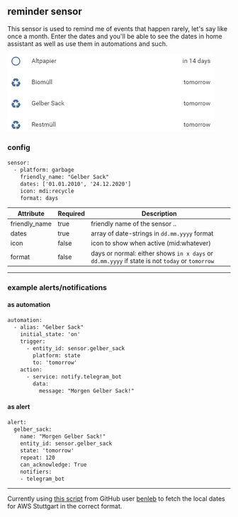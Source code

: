 ## reminder sensor 
This sensor is used to remind me of events that happen rarely, let's say like once a month.
Enter the dates and you'll be able to see the dates in home assistant as well as use them in automations and such.

![image](./images/sensor_reminder.png)

### config
    sensor:
      - platform: garbage
        friendly_name: "Gelber Sack"
        dates: ['01.01.2010', '24.12.2020']
        icon: mdi:recycle
        format: days
        
| Attribute     | Required | Description |
| ------------- | -------- | ----------- |
| friendly_name | true     | friendly name of the sensor .. |
| dates         | true     | array of date-strings in `dd.mm.yyyy` format |
| icon          | false    | icon to show when active (mid:whatever) |
| format        | false    | days or normal: either shows `in x days` or `dd.mm.yyyy` if state is not `today` or `tomorrow` |

---

### example alerts/notifications
#### as automation
    automation:
      - alias: "Gelber Sack"
        initial_state: 'on'
        trigger:
          - entity_id: sensor.gelber_sack
            platform: state
            to: 'tomorrow'
        action:
          - service: notify.telegram_bot
            data:
              message: "Morgen Gelber Sack!"

#### as alert
    alert:
      gelber_sack:
        name: "Morgen Gelber Sack!"
        entity_id: sensor.gelber_sack
        state: 'tomorrow'
        repeat: 120
        can_acknowledge: True
        notifiers:
        - telegram_bot

--- 

Currently using [this script](https://gist.github.com/benleb/8b969d3582c289da96207a0ef6fd24d1) from GitHub user 
[benleb](https://gist.github.com/benleb) to fetch the local dates for AWS Stuttgart in the correct format.